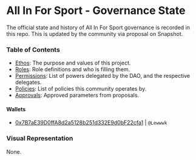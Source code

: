 # All In For Sport - Governance State

The official state and history of All In For Sport governance is recorded in this repo. This is updated by the community via proposal on Snapshot.

### Table of Contents

- [Ethos](./ethos.md): The purpose and values of this project.
- [Roles](./roles.md): Role definitions and who is filling them.
- [Permissions](./permissions.md): List of powers delegated by the DAO, and the respective delegates.
- [Policies](./policies.md): List of policies this community operates by.
- [Approvals](./approvals.md): Approved parameters from proposals.

#### Wallets

- [0x7B7aE39D0ffA8d2a5128b251d332E9d0bF22cfa1](https://etherscan.io/tokenholdings?a=0x7B7aE39D0ffA8d2a5128b251d332E9d0bF22cfa1) | `@Lewwwk`

### Visual Representation

None.
